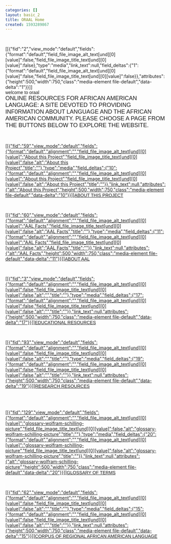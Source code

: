 ```yaml
---
categories: []
layout: basic_2
title: ORAAL Home
created: 1593289867
---
```

<p>&nbsp;</p><div class="feature feature--scale"><div class="feature__frame"><div class="feature__image">[[{"fid":"2","view_mode":"default","fields":{"format":"default","field_file_image_alt_text[und][0][value]":false,"field_file_image_title_text[und][0][value]":false},"type":"media","link_text":null,"field_deltas":{"1":{"format":"default","field_file_image_alt_text[und][0][value]":false,"field_file_image_title_text[und][0][value]":false}},"attributes":{"height":500,"width":750,"class":"media-element file-default","data-delta":"1"}}]]</div><div class="feature__content"><div class="feature__tagline"><span style="font-family:Trebuchet MS,Helvetica,sans-serif;">welcome to oraal&nbsp;</span></div><div class="feature__tagline"><span style="font-family:Trebuchet MS,Helvetica,sans-serif;"><span style="font-size:18px;">ONLINE RESOURCES FOR AFRICAN AMERICAN LANGUAGE: A SITE DEVOTED TO PROVIDING INF0RMATION ABOUT LANGUAGE AND THE AFRICAN AMERICAN COMMUNITY.&nbsp;PLEASE CHOOSE A PAGE FROM THE BUTTONS BELOW TO EXPLORE THE WEBSITE.</span></span></div></div></div></div><p>&nbsp;</p><div class="grid grid--3col"><div class="grid__item"><a class="button-photo button-photo--shade" href="/about"><span class="button-photo__photo">[[{"fid":"59","view_mode":"default","fields":{"format":"default","alignment":"","field_file_image_alt_text[und][0][value]":"About this Project","field_file_image_title_text[und][0][value]":false,"alt":"About this Project","title":""},"type":"media","field_deltas":{"10":{"format":"default","alignment":"","field_file_image_alt_text[und][0][value]":"About this Project","field_file_image_title_text[und][0][value]":false,"alt":"About this Project","title":""}},"link_text":null,"attributes":{"alt":"About this Project","height":500,"width":750,"class":"media-element file-default","data-delta":"10"}}]]</span><span class="button-photo__caption"><span style="font-family:Trebuchet MS,Helvetica,sans-serif;">ABOUT THIS PROJECT</span></span></a><p>&nbsp;</p></div><div class="grid__item"><a class="button-photo button-photo--shade" href="/AAL"><span class="button-photo__photo">[[{"fid":"60","view_mode":"default","fields":{"format":"default","alignment":"","field_file_image_alt_text[und][0][value]":"AAL Facts","field_file_image_title_text[und][0][value]":false,"alt":"AAL Facts","title":""},"type":"media","field_deltas":{"11":{"format":"default","alignment":"","field_file_image_alt_text[und][0][value]":"AAL Facts","field_file_image_title_text[und][0][value]":false,"alt":"AAL Facts","title":""}},"link_text":null,"attributes":{"alt":"AAL Facts","height":500,"width":750,"class":"media-element file-default","data-delta":"11"}}]]</span><span class="button-photo__caption"><span style="font-family:Trebuchet MS,Helvetica,sans-serif;">ABOUT AAL</span></span></a><p>&nbsp;</p></div><div class="grid__item"><a class="button-photo button-photo--shade" href="/resources/educational"><span class="button-photo__photo">[[{"fid":"3","view_mode":"default","fields":{"format":"default","alignment":"","field_file_image_alt_text[und][0][value]":false,"field_file_image_title_text[und][0][value]":false,"alt":"","title":""},"type":"media","field_deltas":{"17":{"format":"default","alignment":"","field_file_image_alt_text[und][0][value]":false,"field_file_image_title_text[und][0][value]":false,"alt":"","title":""}},"link_text":null,"attributes":{"height":500,"width":750,"class":"media-element file-default","data-delta":"17"}}]]</span><span class="button-photo__caption"><span style="font-family:Trebuchet MS,Helvetica,sans-serif;">EDUCATIONAL RESOURCES</span></span></a><p>&nbsp;</p></div><div class="grid__item"><p><a class="button-photo button-photo--shade" href="/resources/research"><span class="button-photo__photo">[[{"fid":"93","view_mode":"default","fields":{"format":"default","alignment":"","field_file_image_alt_text[und][0][value]":false,"field_file_image_title_text[und][0][value]":false,"alt":"","title":""},"type":"media","field_deltas":{"19":{"format":"default","alignment":"","field_file_image_alt_text[und][0][value]":false,"field_file_image_title_text[und][0][value]":false,"alt":"","title":""}},"link_text":null,"attributes":{"height":500,"width":750,"class":"media-element file-default","data-delta":"19"}}]]</span><span class="button-photo__caption"><span style="font-family:Trebuchet MS,Helvetica,sans-serif;">RESEARCH RESOURCES</span></span></a></p><br><br>&nbsp;</div><div class="grid__item"><a class="button-photo button-photo--shade" href="/glossary"><span class="button-photo__photo">[[{"fid":"129","view_mode":"default","fields":{"format":"default","alignment":"","field_file_image_alt_text[und][0][value]":"glossary-wolfram-schilling-picture","field_file_image_title_text[und][0][value]":false,"alt":"glossary-wolfram-schilling-picture","title":""},"type":"media","field_deltas":{"20":{"format":"default","alignment":"","field_file_image_alt_text[und][0][value]":"glossary-wolfram-schilling-picture","field_file_image_title_text[und][0][value]":false,"alt":"glossary-wolfram-schilling-picture","title":""}},"link_text":null,"attributes":{"alt":"glossary-wolfram-schilling-picture","height":500,"width":750,"class":"media-element file-default","data-delta":"20"}}]]</span><span class="button-photo__caption"><span style="font-family:Trebuchet MS,Helvetica,sans-serif;">GLOSSARY OF TERMS</span></span></a><p>&nbsp;</p></div><div class="grid__item"><p><a class="button-photo button-photo--shade" href="/coraal"><span class="button-photo__photo">[[{"fid":"62","view_mode":"default","fields":{"format":"default","alignment":"","field_file_image_alt_text[und][0][value]":false,"field_file_image_title_text[und][0][value]":false,"alt":"","title":""},"type":"media","field_deltas":{"15":{"format":"default","alignment":"","field_file_image_alt_text[und][0][value]":false,"field_file_image_title_text[und][0][value]":false,"alt":"","title":""}},"link_text":null,"attributes":{"height":500,"width":750,"class":"media-element file-default","data-delta":"15"}}]]</span><span class="button-photo__caption"><span style="font-family:Trebuchet MS,Helvetica,sans-serif;">CORPUS OF REGIONAL AFRICAN AMERICAN LANGUAGE</span></span></a></p></div></div><p>&nbsp;</p><p>&nbsp;</p>
